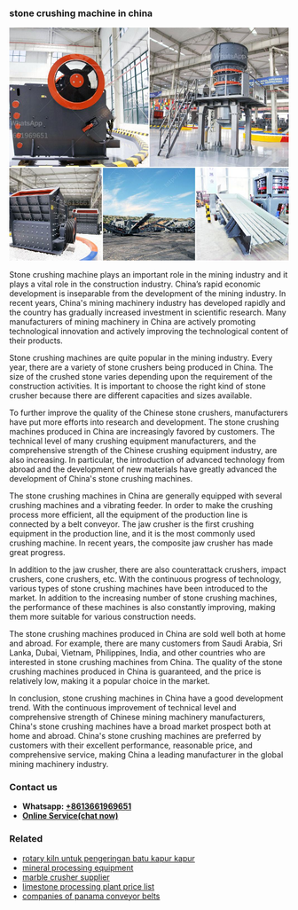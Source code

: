 <h3>stone crushing machine in china</h3><img src='1706767273.jpg' alt=''><p>Stone crushing machine plays an important role in the mining industry and it plays a vital role in the construction industry. China’s rapid economic development is inseparable from the development of the mining industry. In recent years, China's mining machinery industry has developed rapidly and the country has gradually increased investment in scientific research. Many manufacturers of mining machinery in China are actively promoting technological innovation and actively improving the technological content of their products.</p><p>Stone crushing machines are quite popular in the mining industry. Every year, there are a variety of stone crushers being produced in China. The size of the crushed stone varies depending upon the requirement of the construction activities. It is important to choose the right kind of stone crusher because there are different capacities and sizes available.</p><p>To further improve the quality of the Chinese stone crushers, manufacturers have put more efforts into research and development. The stone crushing machines produced in China are increasingly favored by customers. The technical level of many crushing equipment manufacturers, and the comprehensive strength of the Chinese crushing equipment industry, are also increasing. In particular, the introduction of advanced technology from abroad and the development of new materials have greatly advanced the development of China's stone crushing machines.</p><p>The stone crushing machines in China are generally equipped with several crushing machines and a vibrating feeder. In order to make the crushing process more efficient, all the equipment of the production line is connected by a belt conveyor. The jaw crusher is the first crushing equipment in the production line, and it is the most commonly used crushing machine. In recent years, the composite jaw crusher has made great progress.</p><p>In addition to the jaw crusher, there are also counterattack crushers, impact crushers, cone crushers, etc. With the continuous progress of technology, various types of stone crushing machines have been introduced to the market. In addition to the increasing number of stone crushing machines, the performance of these machines is also constantly improving, making them more suitable for various construction needs.</p><p>The stone crushing machines produced in China are sold well both at home and abroad. For example, there are many customers from Saudi Arabia, Sri Lanka, Dubai, Vietnam, Philippines, India, and other countries who are interested in stone crushing machines from China. The quality of the stone crushing machines produced in China is guaranteed, and the price is relatively low, making it a popular choice in the market.</p><p>In conclusion, stone crushing machines in China have a good development trend. With the continuous improvement of technical level and comprehensive strength of Chinese mining machinery manufacturers, China's stone crushing machines have a broad market prospect both at home and abroad. China's stone crushing machines are preferred by customers with their excellent performance, reasonable price, and comprehensive service, making China a leading manufacturer in the global mining machinery industry.</p><h3>Contact us</h3><ul><li><strong>Whatsapp:&nbsp;<a href="https://wa.me/8613661969651">+8613661969651</a></strong></li><li><a href="https://swt.shibang-china.com/?git&amp;zhl&amp;stone crushing machine in china"><strong>Online Service(chat now)</strong></a></li></ul><h3>Related</h3><ul><li><a href='rotary kiln untuk pengeringan batu kapur kapur.md'>rotary kiln untuk pengeringan batu kapur kapur</a></li><li><a href='mineral processing equipment.md'>mineral processing equipment</a></li><li><a href='marble crusher supplier.md'>marble crusher supplier</a></li><li><a href='limestone processing plant price list.md'>limestone processing plant price list</a></li><li><a href='companies of panama conveyor belts.md'>companies of panama conveyor belts</a></li></ul>